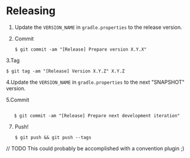 # Releasing

1. Update the `VERSION_NAME` in `gradle.properties` to the release version.

2. Commit

   ```
   $ git commit -am "[Release] Prepare version X.Y.X"
   ```

3.Tag

   ```
   $ git tag -am "[Release] Version X.Y.Z" X.Y.Z
   ```

4.Update the `VERSION_NAME` in `gradle.properties` to the next "SNAPSHOT" version.

5.Commit

   ```

      $ git commit -am "[Release] Prepare next development iteration"
   ```

7. Push!

   ```
   $ git push && git push --tags
   ```

// TODO This could probably be accomplished with a convention plugin ;)